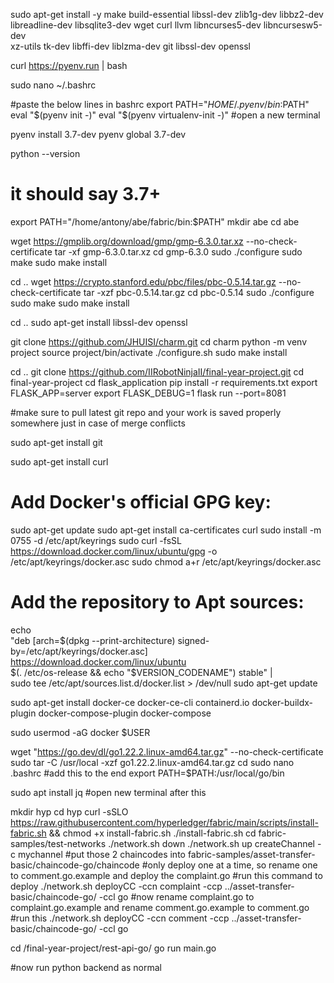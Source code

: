 sudo apt-get install -y make build-essential libssl-dev zlib1g-dev libbz2-dev \
  libreadline-dev libsqlite3-dev wget curl llvm libncurses5-dev libncursesw5-dev \
  xz-utils tk-dev libffi-dev liblzma-dev git libssl-dev openssl


curl https://pyenv.run | bash

sudo nano  ~/.bashrc

#paste the below lines in bashrc
export PATH="${HOME}/.pyenv/bin:$PATH"
eval "$(pyenv init -)"
eval "$(pyenv virtualenv-init -)"
#open a new terminal

pyenv install 3.7-dev
pyenv global 3.7-dev

python --version
# it should say 3.7+
export PATH="/home/antony/abe/fabric/bin:$PATH"
mkdir abe
cd abe

wget https://gmplib.org/download/gmp/gmp-6.3.0.tar.xz --no-check-certificate
tar -xf gmp-6.3.0.tar.xz
cd gmp-6.3.0
sudo ./configure
sudo make
sudo make install

cd ..
wget https://crypto.stanford.edu/pbc/files/pbc-0.5.14.tar.gz --no-check-certificate
tar -xzf pbc-0.5.14.tar.gz
cd pbc-0.5.14
sudo ./configure
sudo make
sudo make install

cd ..
sudo apt-get install libssl-dev openssl

git clone https://github.com/JHUISI/charm.git
cd charm
python -m venv project
source project/bin/activate
./configure.sh
sudo make install 

cd ..
git clone https://github.com/IIRobotNinjaII/final-year-project.git
cd final-year-project
cd flask_application
pip install -r requirements.txt
export FLASK_APP=server 
export FLASK_DEBUG=1
flask run --port=8081


#make sure to pull latest git repo and your work is saved properly somewhere just in case of merge conflicts

sudo apt-get install git

sudo apt-get install curl

# Add Docker's official GPG key:
sudo apt-get update
sudo apt-get install ca-certificates curl
sudo install -m 0755 -d /etc/apt/keyrings
sudo curl -fsSL https://download.docker.com/linux/ubuntu/gpg -o /etc/apt/keyrings/docker.asc
sudo chmod a+r /etc/apt/keyrings/docker.asc

# Add the repository to Apt sources:
echo \
  "deb [arch=$(dpkg --print-architecture) signed-by=/etc/apt/keyrings/docker.asc] https://download.docker.com/linux/ubuntu \
  $(. /etc/os-release && echo "$VERSION_CODENAME") stable" | \
  sudo tee /etc/apt/sources.list.d/docker.list > /dev/null
sudo apt-get update

sudo apt-get install docker-ce docker-ce-cli containerd.io docker-buildx-plugin docker-compose-plugin docker-compose

sudo usermod -aG docker $USER

wget "https://go.dev/dl/go1.22.2.linux-amd64.tar.gz" --no-check-certificate
sudo tar -C /usr/local -xzf go1.22.2.linux-amd64.tar.gz
cd 
sudo nano .bashrc
#add this to the end
export PATH=$PATH:/usr/local/go/bin

sudo apt install jq
#open new terminal after this

mkdir hyp
cd hyp
curl -sSLO https://raw.githubusercontent.com/hyperledger/fabric/main/scripts/install-fabric.sh && chmod +x install-fabric.sh
./install-fabric.sh
cd fabric-samples/test-networks
./network.sh down
./network.sh up createChannel -c mychannel
#put those 2 chaincodes into fabric-samples/asset-transfer-basic/chaincode-go/chaincode
#only deploy one at a time, so rename one to comment.go.example and deploy the complaint.go
#run this command to deploy
./network.sh deployCC -ccn complaint -ccp ../asset-transfer-basic/chaincode-go/ -ccl go
#now rename complaint.go to complaint.go.example and rename comment.go.example to comment.go
#run this
./network.sh deployCC -ccn comment -ccp ../asset-transfer-basic/chaincode-go/ -ccl go

cd /final-year-project/rest-api-go/
go run main.go

#now run python backend as normal

